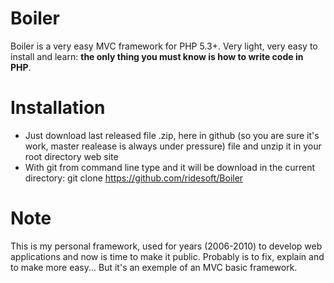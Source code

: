 Boiler
======

Boiler is a very easy MVC framework for PHP 5.3+.
Very light, very easy to install and learn: **the only thing you must know is how to write code in PHP**.

Installation
=======
 * Just download last released file .zip, here in github (so you are sure it's work, master realease is always under pressure) file and unzip it in your root directory web site
 * With git from command line type and it will be download in the current directory: git clone https://github.com/ridesoft/Boiler 

Note
=======

This is my personal framework, used for years (2006-2010) to develop web applications and now is time to make it public.
Probably is to fix, explain and to make more easy... 
But it's an exemple of an MVC basic framework.



